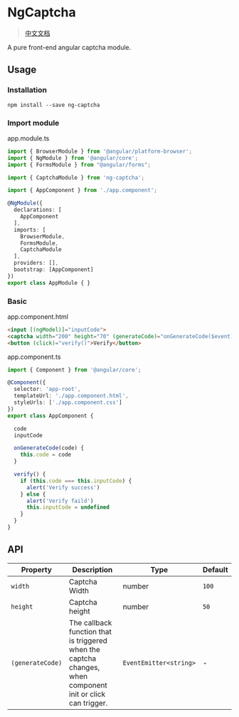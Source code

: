 # NgCaptcha

> [中文文档](https://github.com/117028813/ng-captcha/blob/master/README-CN.md)

A pure front-end angular captcha module.

## Usage

### Installation

```
npm install --save ng-captcha
```

### Import module

app.module.ts

```ts
import { BrowserModule } from '@angular/platform-browser';
import { NgModule } from '@angular/core';
import { FormsModule } from "@angular/forms";

import { CaptchaModule } from 'ng-captcha';

import { AppComponent } from './app.component';

@NgModule({
  declarations: [
    AppComponent
  ],
  imports: [
    BrowserModule,
    FormsModule,
    CaptchaModule
  ],
  providers: [],
  bootstrap: [AppComponent]
})
export class AppModule { }
```

### Basic

app.component.html

```html
<input [(ngModel)]="inputCode">
<captcha width="200" height="70" (generateCode)="onGenerateCode($event)"></captcha>
<button (click)="verify()">Verify</button>
```

app.component.ts

```ts
import { Component } from '@angular/core';

@Component({
  selector: 'app-root',
  templateUrl: './app.component.html',
  styleUrls: ['./app.component.css']
})
export class AppComponent {

  code
  inputCode

  onGenerateCode(code) {
    this.code = code
  }

  verify() {
    if (this.code === this.inputCode) {
      alert('Verify success')
    } else {
      alert('Verify faild')
      this.inputCode = undefined
    }
  }
}
```

## API

Property | Description | Type | Default
--- | --- | --- | ---
`width` | Captcha Width | number | `100`
`height` | Captcha height | number | `50`
`(generateCode)` | The callback function that is triggered when the captcha changes, when component init or click can trigger. | `EventEmitter<string>` | -